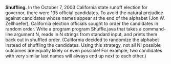 **Shuffling.** In the October 7, 2003 California state runoff election for governor, there were 135 official candidates. To avoid the natural prejudice against candidates whose names appear at the end of the alphabet (Jon W. Zellhoefer), California election officials sought to order the candidates in random order. Write a program program Shuffle.java that takes a command-line argument N, reads in N strings from standard input, and prints them back out in shuffled order. (California decided to randomize the alphabet instead of shuffling the candidates. Using this strategy, not all N! possible outcomes are equally likely or even possible! For example, two candidates with very similar last names will always end up next to each other.)
